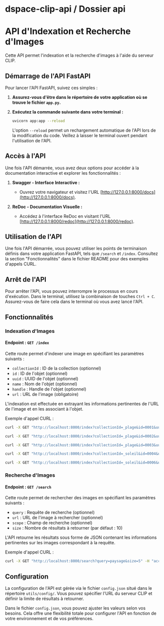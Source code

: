 # dspace-clip-api / Dossier api


# API d'Indexation et Recherche d'Images

Cette API permet l'indexation et la recherche d'images à l'aide du serveur CLIP.

## Démarrage de l'API FastAPI

Pour lancer l'API FastAPI, suivez ces simples :

1. **Assurez-vous d'être dans le répertoire de votre application où se trouve le fichier `app.py`.**

2. **Exécutez la commande suivante dans votre terminal :**

   ```bash
   uvicorn app:app --reload
   ```

   L'option `--reload` permet un rechargement automatique de l'API lors de la modification du code. Veillez à laisser le terminal ouvert pendant l'utilisation de l'API.

## Accès à l'API

Une fois l'API démarrée, vous avez deux options pour accéder à la documentation interactive et explorer les fonctionnalités :

1. **Swagger - Interface Interactive :**
    - Ouvrez votre navigateur et visitez l'URL [http://127.0.0.1:8000/docs](http://127.0.0.1:8000/docs).

2. **ReDoc - Documentation Visuelle :**
    - Accédez à l'interface ReDoc en visitant l'URL [http://127.0.0.1:8000/redoc](http://127.0.0.1:8000/redoc).
    
## Utilisation de l'API

Une fois l'API démarrée, vous pouvez utiliser les points de terminaison définis dans votre application FastAPI, tels que `/search` et `/index`. Consultez la section "Fonctionnalités" dans le fichier README pour des exemples d'appels CURL.

## Arrêt de l'API

Pour arrêter l'API, vous pouvez interrompre le processus en cours d'exécution. Dans le terminal, utilisez la combinaison de touches `Ctrl + C`. Assurez-vous de faire cela dans le terminal où vous avez lancé l'API.


## Fonctionnalités

### Indexation d'Images

#### Endpoint : `GET /index`

Cette route permet d'indexer une image en spécifiant les paramètres suivants :

- `collectionId` : ID de la collection (optionnel)
- `id` : ID de l'objet (optionnel)
- `uuid` : UUID de l'objet (optionnel)
- `name` : Nom de l'objet (optionnel)
- `handle` : Handle de l'objet (optionnel)
- `url` : URL de l'image (obligatoire)

L'indexation est effectuée en extrayant les informations pertinentes de l'URL de l'image et en les associant à l'objet.

Exemple d'appel CURL :

```bash
curl -X GET "http://localhost:8000/index?collectionId=_plage&id=0001&uuid=0001&name=Paysage%20ensoleill%C3%A9%20sur%20la%20plage&url=../utils/img/IMG_0505.jpeg" -H 'accept: application/json'

curl -X GET "http://localhost:8000/index?collectionId=_plage&id=0002&uuid=0002&name=Coquillages%20et%20coquillages%20sur%20le%20sable&url=../utils/img/IMG_0734.jpeg" -H 'accept: application/json'

curl -X GET "http://localhost:8000/index?collectionId=_plage&id=0003&uuid=0003&name=Surf%20sous%20les%20vagues%20de%20l%27Atlantique&url=../utils/img/IMG_0777.jpeg" -H 'accept: application/json'

curl -X GET "http://localhost:8000/index?collectionId=_soleil&id=0004&uuid=0004&name=Coucher%20de%20soleil%20sur%20l%27oc%C3%A9an&url=../utils/img/IMG_0963.jpeg" -H 'accept: application/json'

curl -X GET "http://localhost:8000/index?collectionId=_soleil&id=0006&uuid=0006&name=Famille%20construisant%20un%20ch%C3%A2teau%20de%20sable&handle=_handle_exemple&url=../utils/img/IMG_1682.jpeg" -H 'accept: application/json'
```

### Recherche d'Images

#### Endpoint : `GET /search`

Cette route permet de rechercher des images en spécifiant les paramètres suivants :

- `query` : Requête de recherche (optionnel)
- `url` : URL de l'image à rechercher (optionnel)
- `scope` : Champ de recherche (optionnel)
- `size` : Nombre de résultats à retourner (par défaut : 10)

L'API retourne les résultats sous forme de JSON contenant les informations pertinentes sur les images correspondant à la requête.

Exemple d'appel CURL :

```bash
curl -X GET "http://localhost:8000/search?query=paysage&size=5" -H "accept: application/json"

```

## Configuration

La configuration de l'API est gérée via le fichier `config.json` situé dans le répertoire `utils/config/`. Vous pouvez spécifier l'URL du serveur CLIP et définir la limite de résultats à retourner.


Dans le fichier `config.json`, vous pouvez ajuster les valeurs selon vos besoins. Cela offre une flexibilité totale pour configurer l'API en fonction de votre environnement et de vos préférences.

